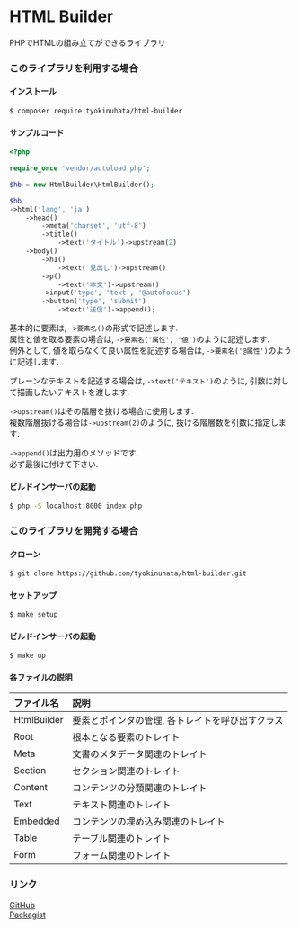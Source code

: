 # HTML Builder
PHPでHTMLの組み立てができるライブラリ

### このライブラリを利用する場合

#### インストール

```bash
$ composer require tyokinuhata/html-builder
```

#### サンプルコード

```php
<?php

require_once 'vendor/autoload.php';

$hb = new HtmlBuilder\HtmlBuilder();

$hb
->html('lang', 'ja')
    ->head()
        ->meta('charset', 'utf-8')
        ->title()
            ->text('タイトル')->upstream(2)
    ->body()
        ->h1()
            ->text('見出し')->upstream()
        ->p()
            ->text('本文')->upstream()
        ->input('type', 'text', '@autofocus')
        ->button('type', 'submit')
            ->text('送信')->append();
```

基本的に要素は, `->要素名()`の形式で記述します.  
属性と値を取る要素の場合は, `->要素名('属性', '値')`のように記述します.  
例外として, 値を取らなくて良い属性を記述する場合は, `->要素名('@属性')`のように記述します.

プレーンなテキストを記述する場合は, `->text('テキスト')`のように, 引数に対して描画したいテキストを渡します.

`->upstream()`はその階層を抜ける場合に使用します.  
複数階層抜ける場合は`->upstream(2)`のように, 抜ける階層数を引数に指定します.

`->append()`は出力用のメソッドです.  
必ず最後に付けて下さい.

#### ビルドインサーバの起動

```bash
$ php -S localhost:8000 index.php
```

### このライブラリを開発する場合

#### クローン

```bash
$ git clone https://github.com/tyokinuhata/html-builder.git
```

#### セットアップ

```bash
$ make setup
```

#### ビルドインサーバの起動

```bash
$ make up
```

#### 各ファイルの説明

|ファイル名|説明|
|:--|:--|
|HtmlBuilder|要素とポインタの管理, 各トレイトを呼び出すクラス|
|Root|根本となる要素のトレイト|
|Meta|文書のメタデータ関連のトレイト|
|Section|セクション関連のトレイト|
|Content|コンテンツの分類関連のトレイト|
|Text|テキスト関連のトレイト|
|Embedded|コンテンツの埋め込み関連のトレイト|
|Table|テーブル関連のトレイト|
|Form|フォーム関連のトレイト|

### リンク

[GitHub](https://github.com/tyokinuhata/html-builder)  
[Packagist](https://packagist.org/packages/tyokinuhata/html-builder)